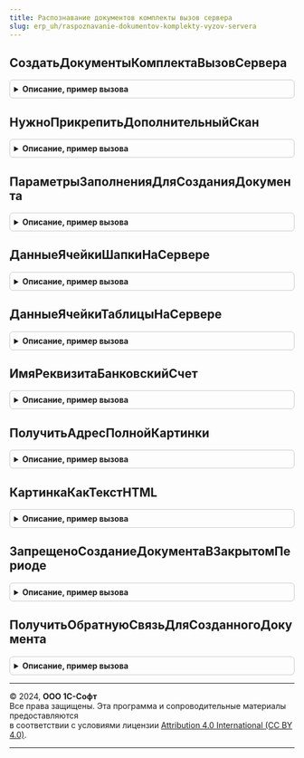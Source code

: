 ```yaml
---
title: Распознавание документов комплекты вызов сервера
slug: erp_uh/raspoznavanie-dokumentov-komplekty-vyzov-servera
---
```



## СоздатьДокументыКомплектаВызовСервера
<details style="margin: 1em 0; padding: 0.5em; border: 1px solid #ccc; border-radius: 6px;">

<summary style="font-weight: bold; cursor: pointer;">Описание, пример вызова</summary>

```bsl

Функция СоздатьДокументыКомплектаВызовСервера(ПараметрыСоздания) Экспорт
```

Пример вызова
```bsl
Результат = РаспознаваниеДокументовКомплектыВызовСервера.СоздатьДокументыКомплектаВызовСервера(ПараметрыСоздания) 
```
</details>

## НужноПрикрепитьДополнительныйСкан
<details style="margin: 1em 0; padding: 0.5em; border: 1px solid #ccc; border-radius: 6px;">

<summary style="font-weight: bold; cursor: pointer;">Описание, пример вызова</summary>

```bsl

Функция НужноПрикрепитьДополнительныйСкан(ТипКомплекта, ТипРаспознанного, ТипСозданного) Экспорт
```

Пример вызова
```bsl
Результат = РаспознаваниеДокументовКомплектыВызовСервера.НужноПрикрепитьДополнительныйСкан(ТипКомплекта, ТипРаспознанного, ТипСозданного) 
```
</details>

## ПараметрыЗаполненияДляСозданияДокумента
<details style="margin: 1em 0; padding: 0.5em; border: 1px solid #ccc; border-radius: 6px;">

<summary style="font-weight: bold; cursor: pointer;">Описание, пример вызова</summary>

```bsl

Функция ПараметрыЗаполненияДляСозданияДокумента(РаспознанныйДокумент, ТипРаспознанного, ТипСоздаваемого, ПараметрыОперации) Экспорт
```

Пример вызова
```bsl
Результат = РаспознаваниеДокументовКомплектыВызовСервера.ПараметрыЗаполненияДляСозданияДокумента(РаспознанныйДокумент, ТипРаспознанного, ТипСоздаваемого, ПараметрыОперации) 
```
</details>

## ДанныеЯчейкиШапкиНаСервере
<details style="margin: 1em 0; padding: 0.5em; border: 1px solid #ccc; border-radius: 6px;">

<summary style="font-weight: bold; cursor: pointer;">Описание, пример вызова</summary>

```bsl

Функция ДанныеЯчейкиШапкиНаСервере(ПараметрыПолучения) Экспорт
```

Пример вызова
```bsl
Результат = РаспознаваниеДокументовКомплектыВызовСервера.ДанныеЯчейкиШапкиНаСервере(ПараметрыПолучения) 
```
</details>

## ДанныеЯчейкиТаблицыНаСервере
<details style="margin: 1em 0; padding: 0.5em; border: 1px solid #ccc; border-radius: 6px;">

<summary style="font-weight: bold; cursor: pointer;">Описание, пример вызова</summary>

```bsl

Функция ДанныеЯчейкиТаблицыНаСервере(ПараметрыПолучения) Экспорт
```

Пример вызова
```bsl
Результат = РаспознаваниеДокументовКомплектыВызовСервера.ДанныеЯчейкиТаблицыНаСервере(ПараметрыПолучения) 
```
</details>

## ИмяРеквизитаБанковскийСчет
<details style="margin: 1em 0; padding: 0.5em; border: 1px solid #ccc; border-radius: 6px;">

<summary style="font-weight: bold; cursor: pointer;">Описание, пример вызова</summary>

```bsl

Функция ИмяРеквизитаБанковскийСчет(ДанныеДокумента) Экспорт
```

Пример вызова
```bsl
Результат = РаспознаваниеДокументовКомплектыВызовСервера.ИмяРеквизитаБанковскийСчет(ДанныеДокумента));
```
</details>

## ПолучитьАдресПолнойКартинки
<details style="margin: 1em 0; padding: 0.5em; border: 1px solid #ccc; border-radius: 6px;">

<summary style="font-weight: bold; cursor: pointer;">Описание, пример вызова</summary>

```bsl

Функция ПолучитьАдресПолнойКартинки(Ссылка, ИдентификаторФормы) Экспорт
```

Пример вызова
```bsl
Результат = РаспознаваниеДокументовКомплектыВызовСервера.ПолучитьАдресПолнойКартинки(Ссылка, ИдентификаторФормы));
```
</details>

## КартинкаКакТекстHTML
<details style="margin: 1em 0; padding: 0.5em; border: 1px solid #ccc; border-radius: 6px;">

<summary style="font-weight: bold; cursor: pointer;">Описание, пример вызова</summary>

```bsl

Функция КартинкаКакТекстHTML(ДвоичныеДанные, Позиция = "Сбоку") Экспорт
```

Пример вызова
```bsl
Результат = РаспознаваниеДокументовКомплектыВызовСервера.КартинкаКакТекстHTML(ДвоичныеДанные, Позиция);
```
</details>

## ЗапрещеноСозданиеДокументаВЗакрытомПериоде
<details style="margin: 1em 0; padding: 0.5em; border: 1px solid #ccc; border-radius: 6px;">

<summary style="font-weight: bold; cursor: pointer;">Описание, пример вызова</summary>

```bsl

Функция ЗапрещеноСозданиеДокументаВЗакрытомПериоде(Знач ТипДокументаСтрокой, Знач ДатаДокумента) Экспорт
```

Пример вызова
```bsl
Результат = РаспознаваниеДокументовКомплектыВызовСервера.ЗапрещеноСозданиеДокументаВЗакрытомПериоде(ТипДокументаСтрокой, ДатаДокумента) 
```
</details>

## ПолучитьОбратнуюСвязьДляСозданногоДокумента
<details style="margin: 1em 0; padding: 0.5em; border: 1px solid #ccc; border-radius: 6px;">

<summary style="font-weight: bold; cursor: pointer;">Описание, пример вызова</summary>

```bsl

Функция ПолучитьОбратнуюСвязьДляСозданногоДокумента(ДокументОбъект, СоздаваемыйДокумент = Неопределено) Экспорт
```

Пример вызова
```bsl
Результат = РаспознаваниеДокументовКомплектыВызовСервера.ПолучитьОбратнуюСвязьДляСозданногоДокумента(ДокументОбъект, СоздаваемыйДокумент);
```
</details>

---

© 2024, **ООО 1С-Софт**  
Все права защищены. Эта программа и сопроводительные материалы предоставляются  
в соответствии с условиями лицензии [Attribution 4.0 International (CC BY 4.0)](https://creativecommons.org/licenses/by/4.0/legalcode).

---
